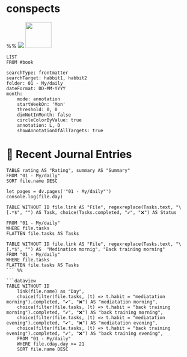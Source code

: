 # conspects
%% 
<a href="https://www.buymeacoffee.com/ltlaitoff"><img src="https://img.buymeacoffee.com/button-api/?text=Buy me a coffee&emoji=&slug=ltlaitoff&button_colour=FFDD00&font_colour=000000&font_family=Cookie&outline_colour=000000&coffee_colour=ffffff" /></a> <a href="https://steamcommunity.com/tradeoffer/new/?partner=1117923836&token=OGmuhFb0"><img src="https://png2.cleanpng.com/sh/e19282bb49f411a4eff4b0814fde464f/L0KzQYm3V8E0N5ZngJH0aYP2gLBuTgN1bZJyRdV4bYD4hLb5Tflkd594Rd1ybHzogn74lfVmdl5nhNNsaz35cb39hb1kd6N1Rd54YXSwhLnsTfFvcZ5mjNt4bj24coWCVPM6P2drUalsNj61RYi8Vsk5OWI6S6MAM0C2SYK7VccyNqFzf3==/kisspng-steam-computer-icons-killer-queen-black-valve-corp-load-the-animation-5b494c976f97c6.2575698115315303914571.png" width="69px" /></a>


```dataview
LIST
FROM #book 
```

```tracker
searchType: frontmatter
searchTarget: habbit1, habbit2
folder: 01 - My/daily
dateFormat: DD-MM-YYYY
month:
	mode: annotation
	startWeekOn: 'Mon'
	threshold: 0, 0
	dimNotInMonth: false
	circleColorByValue: true
	annotation: L, D
	showAnnotationOfAllTargets: true
```



# 📓 Recent Journal Entries
```dataview
TABLE rating AS "Rating", summary AS "Summary" 
FROM "01 - My/daily"
SORT file.name DESC
```

```dataviewjs
let pages = dv.pages('"01 - My/daily"')
console.log(file.day)
```

```dataview
TABLE WITHOUT ID file.link AS "File", regexreplace(Tasks.text, "\[.*$", "") AS Task, choice(Tasks.completed, "✔️", "❌") AS Status

FROM "01 - My/daily" 
WHERE file.tasks
FLATTEN file.tasks AS Tasks
```

```dataview
TABLE WITHOUT ID file.link AS "File", regexreplace(Tasks.text, "\[.*$", "") AS  "Medination mornig", "Back training morning"
FROM "01 - My/daily" 
WHERE file.tasks
FLATTEN file.tasks AS Tasks
``` %%

```dataview
TABLE WITHOUT ID
	link(file.name) as "Day",
	choice(filter(file.tasks, (t) => t.habit = "mediatation morning").completed, "✔️", "❌") AS "mediatation morning",
	choice(filter(file.tasks, (t) => t.habit = "back training morning").completed, "✔️", "❌") AS "back training morning",
	choice(filter(file.tasks, (t) => t.habit = "mediatation evening").completed, "✔️", "❌") AS "mediatation evening",
	choice(filter(file.tasks, (t) => t.habit = "back training evening").completed, "✔️", "❌") AS "back training evening",
	FROM "01 - My/daily" 
	WHERE file.cday.day >= 21
	SORT file.name DESC
```